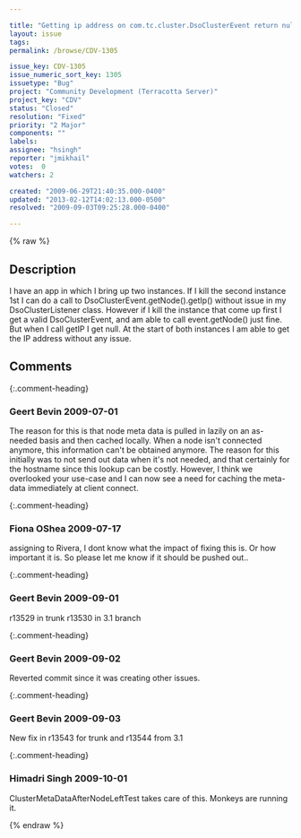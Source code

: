 ```yaml
---

title: "Getting ip address on com.tc.cluster.DsoClusterEvent return null"
layout: issue
tags: 
permalink: /browse/CDV-1305

issue_key: CDV-1305
issue_numeric_sort_key: 1305
issuetype: "Bug"
project: "Community Development (Terracotta Server)"
project_key: "CDV"
status: "Closed"
resolution: "Fixed"
priority: "2 Major"
components: ""
labels: 
assignee: "hsingh"
reporter: "jmikhail"
votes:  0
watchers: 2

created: "2009-06-29T21:40:35.000-0400"
updated: "2013-02-12T14:02:13.000-0500"
resolved: "2009-09-03T09:25:28.000-0400"

---
```




{% raw %}



## Description

<div markdown="1" class="description">

I have an app in which I bring up two instances.  If I kill the second instance 1st I can do a call to DsoClusterEvent.getNode().getIp() without issue in my DsoClusterListener class.  However if I kill the instance that come up first I get a valid DsoClusterEvent, and am able to call event.getNode() just fine.  But when I call getIP I get null.  At the start of both instances I am able to get the IP address without any issue.

</div>

## Comments


{:.comment-heading}
### **Geert Bevin** <span class="date">2009-07-01</span>

<div markdown="1" class="comment">

The reason for this is that node meta data is pulled in lazily on an as-needed basis and then cached locally. When a node isn't connected anymore, this information can't be obtained anymore. The reason for this initially was to not send out data when it's not needed, and that certainly for the hostname since this lookup can be costly. However, I think we overlooked your use-case and I can now see a need for caching the meta-data immediately at client connect.

</div>


{:.comment-heading}
### **Fiona OShea** <span class="date">2009-07-17</span>

<div markdown="1" class="comment">

assigning to Rivera, I dont know what the impact of fixing this is.
Or how important it is.  So please let me know if it should be pushed out..

</div>


{:.comment-heading}
### **Geert Bevin** <span class="date">2009-09-01</span>

<div markdown="1" class="comment">

r13529 in trunk
r13530 in 3.1 branch

</div>


{:.comment-heading}
### **Geert Bevin** <span class="date">2009-09-02</span>

<div markdown="1" class="comment">

Reverted commit since it was creating other issues.

</div>


{:.comment-heading}
### **Geert Bevin** <span class="date">2009-09-03</span>

<div markdown="1" class="comment">

New fix in r13543 for trunk and r13544 from 3.1

</div>


{:.comment-heading}
### **Himadri Singh** <span class="date">2009-10-01</span>

<div markdown="1" class="comment">

ClusterMetaDataAfterNodeLeftTest takes care of this. Monkeys are running it.

</div>



{% endraw %}
